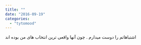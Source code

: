 ```yaml
---
title: ""
date: "2016-09-19"
categories: 
  - "tytomood"
---
```


اشتباهاتم را دوست میدارم . چون آنها واقعی ترین انتخاب های من بوده اند

